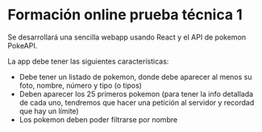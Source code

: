 # Formación online prueba técnica 1
Se desarrollará una sencilla webapp usando React y el API de pokemon PokeAPI. 

La app debe tener las siguientes características:
- Debe tener un listado de pokemon, donde debe aparecer al menos su foto, nombre, número y tipo (o tipos)
- Deben aparecer los 25 primeros pokemon (para tener la info detallada de cada uno, tendremos que hacer una petición al servidor y recordad que hay un límite)
- Los pokemon deben poder filtrarse por nombre
